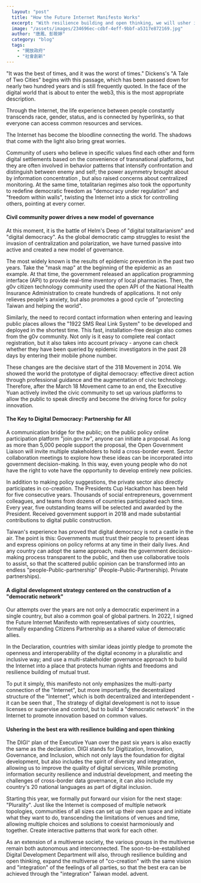 ```yaml
---
  layout: "post"
  title: "How the Future Internet Manifesto Works"
  excerpt: "With resilience building and open thinking, we will usher in the best era."
  image: "/assets/images/234696ec-cdbf-4eff-9bbf-a5317e872169.jpg"
  author: "唐鳳、彭筱婷"
  category: "blog"
  tags: 
    - "開放政府"
    - "社會創新"
---
```



 "It was the best of times, and it was the worst of times." Dickens's "A Tale of Two Cities" begins with this passage, which has been passed down for nearly two hundred years and is still frequently quoted. In the face of the digital world that is about to enter the web3, this is the most appropriate description. 

Through the Internet, the life experience between people constantly transcends race, gender, status, and is connected by hyperlinks, so that everyone can access common resources and services. 

The Internet has become the bloodline connecting the world. The shadows that come with the light also bring great worries. 

 Community of users who believe in specific values find each other and form digital settlements based on the convenience of transnational platforms, but they are often involved in behavior patterns that intensify confrontation and distinguish between enemy and self; the power asymmetry brought about by information concentration , but also raised concerns about centralized monitoring. At the same time, totalitarian regimes also took the opportunity to redefine democratic freedom as "democracy under regulation" and "freedom within walls", twisting the Internet into a stick for controlling others, pointing at every corner. 

#### Civil community power drives a new model of governance

At this moment, it is the battle of Helm's Deep of "digital totalitarianism" and "digital democracy". As the global democratic camp struggles to resist the invasion of centralization and polarization, we have turned passive into active and created a new model of governance. 

 The most widely known is the results of epidemic prevention in the past two years. Take the "mask map" at the beginning of the epidemic as an example. At that time, the government released an application programming interface (API) to provide real-time inventory of local pharmacies. Then, the g0v citizen technology community used the open API of the National Health Insurance Administration to create hundreds of applications. It not only relieves people's anxiety, but also promotes a good cycle of "protecting Taiwan and helping the world". 

Similarly, the need to record contact information when entering and leaving public places allows the "1922 SMS Real Link System" to be developed and deployed in the shortest time. This fast, installation-free design also comes from the g0v community. Not only is it easy to complete real contact registration, but it also takes into account privacy - anyone can check whether they have been queried by epidemic investigators in the past 28 days by entering their mobile phone number. 

These changes are the decisive start of the 318 Movement in 2014. We showed the world the prototype of digital democracy: effective direct action through professional guidance and the augmentation of civic technology. Therefore, after the March 18 Movement came to an end, the Executive Yuan actively invited the civic community to set up various platforms to allow the public to speak directly and become the driving force for policy innovation. 

#### The Key to Digital Democracy: Partnership for All




 A communication bridge for the public; on the public policy online participation platform "join.gov.tw", anyone can initiate a proposal. As long as more than 5,000 people support the proposal, the Open Government Liaison will invite multiple stakeholders to hold a cross-border event. Sector collaboration meetings to explore how these ideas can be incorporated into government decision-making. In this way, even young people who do not have the right to vote have the opportunity to develop entirely new policies. 

In addition to making policy suggestions, the private sector also directly participates in co-creation. The Presidents Cup Hackathon has been held for five consecutive years. Thousands of social entrepreneurs, government colleagues, and teams from dozens of countries participated each time. Every year, five outstanding teams will be selected and awarded by the President. Received government support in 2018 and made substantial contributions to digital public construction. 

Taiwan's experience has proved that digital democracy is not a castle in the air. The point is this: Governments must trust their people to present ideas and express opinions on policy reforms at any time in their daily lives. And any country can adopt the same approach, make the government decision-making process transparent to the public, and then use collaborative tools to assist, so that the scattered public opinion can be transformed into an endless "people-Public-partnership" (People-Public-Partnership). Private partnerships). 

#### A digital development strategy centered on the construction of a "democratic network"

 Our attempts over the years are not only a democratic experiment in a single country, but also a common goal of global partners. In 2022, I signed the Future Internet Manifesto with representatives of sixty countries, formally expanding Citizens Partnership as a shared value of democratic allies. 

In the Declaration, countries with similar ideas jointly pledge to promote the openness and interoperability of the digital economy in a pluralistic and inclusive way; and use a multi-stakeholder governance approach to build the Internet into a place that protects human rights and freedoms and resilience building of mutual trust. 

 To put it simply, this manifesto not only emphasizes the multi-party connection of the "Internet", but more importantly, the decentralized structure of the "Internet", which is both decentralized and interdependent - it can be seen that , The strategy of digital development is not to issue licenses or supervise and control, but to build a "democratic network" in the Internet to promote innovation based on common values. 

#### Ushering in the best era with resilience building and open thinking 

 The DIGI⁺ plan of the Executive Yuan over the past six years is also exactly the same as the declaration. DIGI stands for Digitization, Innovation, Governance, and Inclusion, which not only lays the foundation for digital development, but also includes the spirit of diversity and integration, allowing us to improve the quality of digital services, While promoting information security resilience and industrial development, and meeting the challenges of cross-border data governance, it can also include my country's 20 national languages as part of digital inclusion. 

Starting this year, we formally put forward our vision for the next stage: "Plurality". Just like the Internet is composed of multiple network topologies, communities of all sizes can set up their own space and initiate what they want to do, transcending the limitations of venues and time, allowing multiple choices and solutions to coexist harmoniously and together. Create interactive patterns that work for each other. 

As an extension of a multiverse society, the various groups in the multiverse remain both autonomous and interconnected. The soon-to-be-established Digital Development Department will also, through resilience building and open thinking, expand the multiverse of "co-creation" with the same vision and "integration" of the feelings of all parties, so that the best era can be achieved through the "integration" Taiwan model. advent. 
